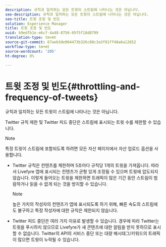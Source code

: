 ```yaml
---
description: 규칙과 일치하는 모든 트윗이 스트림에 나타나는 것은 아닙니다.
seo-description: 규칙과 일치하는 모든 트윗이 스트림에 나타나는 것은 아닙니다.
seo-title: 트윗 조정 및 빈도
solution: Experience Manager
title: 트윗 조정 및 빈도
uuid: b9edfb1e-e6cf-4a48-8756-05f5f18d8799
translation-type: tm+mt
source-git-commit: 67aeb3de964473b326c88c3a3f81ff48a6a12652
workflow-type: tm+mt
source-wordcount: '205'
ht-degree: 0%

---
```



# 트윗 조정 및 빈도{#throttling-and-frequency-of-tweets}

규칙과 일치하는 모든 트윗이 스트림에 나타나는 것은 아닙니다.

Twitter 규칙 제한 및 Twitter 피드 중단은 스트림에 표시되는 트윗 수를 제한할 수 있습니다.

>[!NOTE]
>
>특정 트윗이 스트림에 포함되도록 하려면 모든 자산 페이지에서 자산 업로드 옵션을 사용합니다.

* Twitter 규칙은 컨텐츠를 제한하며 5초마다 규칙당 1개의 트윗을 가져옵니다. 따라서 Livefyre 앱에 표시되는 컨텐츠가 균형 있게 조정될 수 있으며 트윗에 압도되지 않습니다. 이렇게 들어오는 트윗을 제한하면 트래픽이 많은 기간 동안 스트림이 범람하거나 읽을 수 없게 되는 것을 방지할 수 있습니다.

   >[!NOTE]
   >
   >높은 가치의 작성자의 컨텐츠가 앱에 표시되도록 하기 위해, 빠른 속도의 스트림에도 불구하고 특정 작성자에 대한 규칙은 제한되지 않습니다.

* Twitter 피드 중단은 여러 가지 이유로 발생할 수 있습니다. 경우에 따라 Twitter는 트윗을 푸시하지 않으므로 Livefyre가 새 콘텐츠에 대한 알림을 받지 못하므로 표시할 수 없습니다. Twitter의 API의 서비스 중단 또는 대량 해시태그/키워드의 트래픽이 많으면 트윗이 누락될 수 있습니다.

